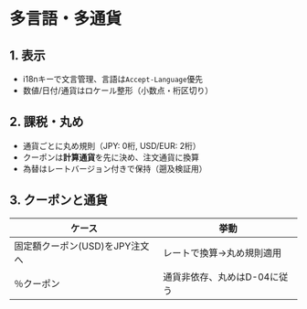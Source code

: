 <!-- freshcart/docs/10_engineering/I18N_L10N_CURRENCY.md -->
# 多言語・多通貨

## 1. 表示
- i18nキーで文言管理、言語は`Accept-Language`優先
- 数値/日付/通貨はロケール整形（小数点・桁区切り）

## 2. 課税・丸め
- 通貨ごとに丸め規則（JPY: 0桁, USD/EUR: 2桁）
- クーポンは**計算通貨**を先に決め、注文通貨に換算
- 為替はレートバージョン付きで保持（遡及検証用）

## 3. クーポンと通貨
| ケース | 挙動 |
|---|---|
| 固定額クーポン(USD)をJPY注文へ | レートで換算→丸め規則適用 |
| ％クーポン | 通貨非依存、丸めはD-04に従う |

